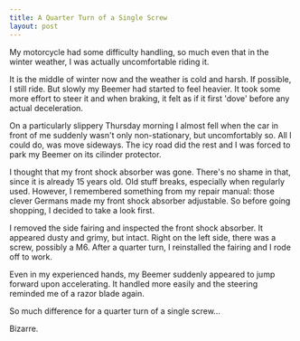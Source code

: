 ```yaml
---
title: A Quarter Turn of a Single Screw
layout: post
---
```

My motorcycle had some difficulty handling, so much even that in the winter weather, I was actually uncomfortable riding it. 

It is the middle of winter now and the weather is cold and harsh. If possible, I still ride. But slowly my Beemer had started to feel heavier. It took some more effort to steer it and when braking, it felt as if it first 'dove' before any actual deceleration. 

On a particularly slippery Thursday morning I almost fell when the car in front of me suddenly wasn't only non-stationary, but uncomfortably so. All I could do, was move sideways. The icy road did the rest and I was forced to park my Beemer on its cilinder protector.

I thought that my front shock absorber was gone. There's no shame in that, since it is already 15 years old. Old stuff breaks, especially when regularly used. However, I remembered something from my repair manual: those clever Germans made my front shock absorber adjustable. So before going shopping, I decided to take a look first.

I removed the side fairing and inspected the front shock absorber. It appeared dusty and grimy, but intact. Right on the left side, there was a screw, possibly a M6. After a quarter turn, I reinstalled the fairing and I rode off to work.

Even in my experienced hands, my Beemer suddenly appeared to jump forward upon accelerating. It handled more easily and the steering reminded me of a razor blade again.

So much difference for a quarter turn of a single screw...

Bizarre.
